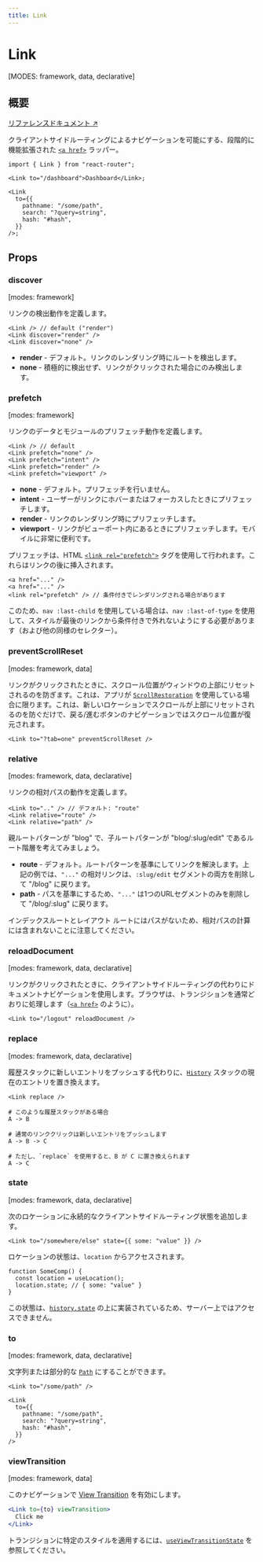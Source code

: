 ```yaml
---
title: Link
---
```


# Link

[MODES: framework, data, declarative]

## 概要

[リファレンスドキュメント ↗](https://api.reactrouter.com/v7/variables/react_router.Link.html)

クライアントサイドルーティングによるナビゲーションを可能にする、段階的に機能拡張された [`<a href>`](https://developer.mozilla.org/en-US/docs/Web/HTML/Element/a) ラッパー。

```tsx
import { Link } from "react-router";

<Link to="/dashboard">Dashboard</Link>;

<Link
  to={{
    pathname: "/some/path",
    search: "?query=string",
    hash: "#hash",
  }}
/>;
```

## Props

### discover

[modes: framework]

リンクの検出動作を定義します。

```tsx
<Link /> // default ("render")
<Link discover="render" />
<Link discover="none" />
```

- **render** - デフォルト。リンクのレンダリング時にルートを検出します。
- **none** - 積極的に検出せず、リンクがクリックされた場合にのみ検出します。

### prefetch

[modes: framework]

リンクのデータとモジュールのプリフェッチ動作を定義します。

```tsx
<Link /> // default
<Link prefetch="none" />
<Link prefetch="intent" />
<Link prefetch="render" />
<Link prefetch="viewport" />
```

- **none** - デフォルト。プリフェッチを行いません。
- **intent** - ユーザーがリンクにホバーまたはフォーカスしたときにプリフェッチします。
- **render** - リンクのレンダリング時にプリフェッチします。
- **viewport** - リンクがビューポート内にあるときにプリフェッチします。モバイルに非常に便利です。

プリフェッチは、HTML [`<link rel="prefetch">`](https://developer.mozilla.org/en-US/docs/Web/HTML/Element/link) タグを使用して行われます。これらはリンクの後に挿入されます。

```tsx
<a href="..." />
<a href="..." />
<link rel="prefetch" /> // 条件付きでレンダリングされる場合があります
```

このため、`nav :last-child` を使用している場合は、`nav :last-of-type` を使用して、スタイルが最後のリンクから条件付きで外れないようにする必要があります（および他の同様のセレクター）。

### preventScrollReset

[modes: framework, data]

リンクがクリックされたときに、スクロール位置がウィンドウの上部にリセットされるのを防ぎます。これは、アプリが [`ScrollRestoration`](../components/ScrollRestoration) を使用している場合に限ります。これは、新しいロケーションでスクロールが上部にリセットされるのを防ぐだけで、戻る/進むボタンのナビゲーションではスクロール位置が復元されます。

```tsx
<Link to="?tab=one" preventScrollReset />
```

### relative

[modes: framework, data, declarative]

リンクの相対パスの動作を定義します。

```tsx
<Link to=".." /> // デフォルト: "route"
<Link relative="route" />
<Link relative="path" />
```

親ルートパターンが "blog" で、子ルートパターンが "blog/:slug/edit" であるルート階層を考えてみましょう。

- **route** - デフォルト。ルートパターンを基準にしてリンクを解決します。上記の例では、`"..."` の相対リンクは、`:slug/edit` セグメントの両方を削除して "/blog" に戻ります。
- **path** - パスを基準にするため、`"..."` は1つのURLセグメントのみを削除して "/blog/:slug" に戻ります。

インデックスルートとレイアウト ルートにはパスがないため、相対パスの計算には含まれないことに注意してください。

### reloadDocument

[modes: framework, data, declarative]

リンクがクリックされたときに、クライアントサイドルーティングの代わりにドキュメントナビゲーションを使用します。ブラウザは、トランジションを通常どおりに処理します（[`<a href>`](https://developer.mozilla.org/en-US/docs/Web/HTML/Element/a) のように）。

```tsx
<Link to="/logout" reloadDocument />
```

### replace

[modes: framework, data, declarative]

履歴スタックに新しいエントリをプッシュする代わりに、[`History`](https://developer.mozilla.org/en-US/docs/Web/API/History) スタックの現在のエントリを置き換えます。

```tsx
<Link replace />
```

```
# このような履歴スタックがある場合
A -> B

# 通常のリンククリックは新しいエントリをプッシュします
A -> B -> C

# ただし、`replace` を使用すると、B が C に置き換えられます
A -> C
```

### state

[modes: framework, data, declarative]

次のロケーションに永続的なクライアントサイドルーティング状態を追加します。

```tsx
<Link to="/somewhere/else" state={{ some: "value" }} />
```

ロケーションの状態は、`location` からアクセスされます。

```tsx
function SomeComp() {
  const location = useLocation();
  location.state; // { some: "value" }
}
```

この状態は、[`history.state`](https://developer.mozilla.org/en-US/docs/Web/API/History/state) の上に実装されているため、サーバー上ではアクセスできません。

### to

[modes: framework, data, declarative]

文字列または部分的な [`Path`](https://api.reactrouter.com/v7/interfaces/react_router.Path.html) にすることができます。

```tsx
<Link to="/some/path" />

<Link
  to={{
    pathname: "/some/path",
    search: "?query=string",
    hash: "#hash",
  }}
/>
```

### viewTransition

[modes: framework, data]

このナビゲーションで [View Transition](https://developer.mozilla.org/en-US/docs/Web/API/View_Transitions_API) を有効にします。

```jsx
<Link to={to} viewTransition>
  Click me
</Link>
```

トランジションに特定のスタイルを適用するには、[`useViewTransitionState`](../hooks/useViewTransitionState) を参照してください。